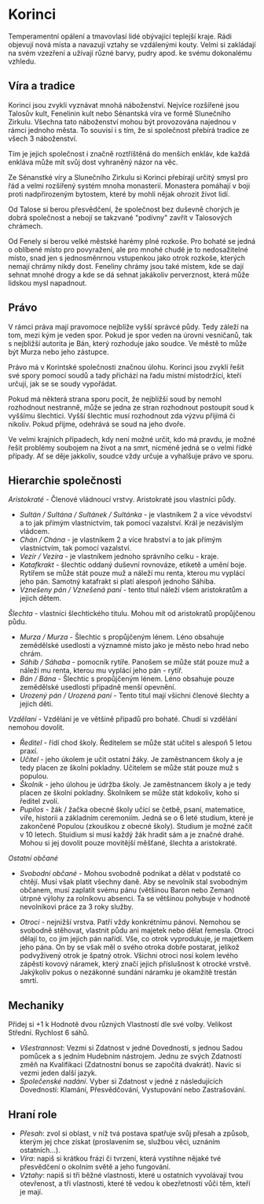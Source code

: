 # Korinci

Temperamentní opálení a tmavovlasí lidé obývající teplejší kraje. Rádi objevují nová místa a navazují vztahy se vzdálenými kouty. Velmi si zakládají na svém vzezření a užívají různé barvy, pudry apod. ke svému dokonalému vzhledu.

## Víra a tradice

Korinci jsou zvyklí vyznávat mnohá náboženství. Nejvíce rozšířené jsou Talosův kult, Fenelinin kult nebo Sénantská víra ve formě Slunečního Zirkulu. Všechna tato náboženství mohou být provozována najednou v rámci jednoho města. To souvisí i s tím, že si společnost přebírá tradice ze všech 3 náboženství.

Tím je jejich společnost i značně roztříštěná do menších enkláv, kde každá enkláva může mít svůj dost vyhraněný názor na věc.

Ze Sénanstké víry a Slunečního Zirkulu si Korinci přebírají určitý smysl pro řád a velmi rozšířený systém mnoha monasterií. Monastera pomáhají v boji proti nadpřirozeným bytostem, které by mohli nějak ohrozit život lidí.

Od Talose si berou přesvědčení, že společnost bez duševně chorých je dobrá společnost a nebojí se takzvané "podívny" zavřít v Talosových chrámech.

Od Fenely si berou velké městské harémy plné rozkoše. Pro bohaté se jedná o oblíbené místo pro povyražení, ale pro mnohé chudé je to nedosažitelné místo, snad jen s jednosměnrnou vstupenkou jako otrok rozkoše, kterých nemají chrámy nikdy dost. Feneliny chrámy jsou také místem, kde se dají sehnat mnohé drogy a kde se dá sehnat jakákoliv perverznost, která může lidskou mysl napadnout.

## Právo

V rámci práva mají pravomoce nejblíže vyšší správcé půdy. Tedy záleží na tom, mezi kým je veden spor. Pokud je spor veden na úrovni vesničanů, tak s nejbližší autorita je Bán, který rozhoduje jako soudce. Ve městě to může být Murza nebo jeho zástupce.

Právo má v Korintské společnosti značnou úlohu. Korinci jsou zvyklí řešit své spory pomocí soudů a tady přichází na řadu místní místodržící, kteří určují, jak se se soudy vypořádat.

Pokud má některá strana sporu pocit, že nejbližší soud by nemohl rozhodnout nestranně, může se jedna ze stran rozhodnout postoupit soud k vyššímu šlechtici. Vyšší šlechtic musí rozhodnout zda výzvu přijímá či nikoliv. Pokud přijme, odehrává se soud na jeho dvoře.

Ve velmi krajních případech, kdy není možné určit, kdo má pravdu, je možné řešit problémy soubojem na život a na smrt, nicméně jedná se o velmi řídké případy. Ať se děje jakkoliv, soudce vždy určuje a vyhalšuje právo ve sporu.

## Hierarchie společnosti

*Aristokraté* - Členové vládnoucí vrstvy. Aristokraté jsou vlastníci půdy.
* *Sultán / Sultána / Sultánek / Sultánka* - je vlastníkem 2 a více vévodství a to jak přímým vlastnictvím, tak pomocí vazalství. Král je nezávislým vládcem.
* *Chán / Chána* - je vlastníkem 2  a více hrabství a to jak přímým vlastnictvím, tak pomocí vazalství.
* *Vezír / Vezíra* - je vlastníkem jednoho správního celku - kraje.
* *Katafkrakt* - šlechtic oddaný duševní rovnováze, etiketě a umění boje. Rytířem se může stát pouze muž a náleží mu renta, kterou mu vyplácí jeho pán. Samotný katafrakt si platí alespoň jednoho Sáhiba.
* *Vznešeny pán / Vznešená paní* - tento titul náleží všem aristokratům a jejich dětem.

*Šlechta* - vlastníci šlechtického titulu. Mohou mít od aristokratů propůjčenou půdu.
* *Murza / Murza* - Šlechtic s propůjčeným lénem. Léno obsahuje zemědělské usedlosti a významné místo jako je město nebo hrad nebo chrám.
* *Sáhib / Sáhaba* - pomocník rytíře. Panošem se může stát pouze muž a náleží mu renta, kterou mu vyplácí jeho pán - rytíř.
* *Bán / Bána* - Šlechtic s propůjčeným lénem. Léno obsahuje pouze zemědělské usedlosti případně menší opevnění.
* *Urozený pán / Urozená paní* - Tento titul mají všichni členové šlechty a jejich děti.

*Vzdělaní* - Vzdělání je ve většině případů pro bohaté. Chudí si vzdělání nemohou dovolit.
* *Ředitel* - řídí chod školy. Ředitelem se může stát učitel s alespoň 5 letou praxí.
* *Učitel* - jeho úkolem je učit ostatní žáky. Je zaměstnancem školy a je tedy placen ze školní pokladny. Učitelem se může stát pouze muž s populou.
* *Školník* - jeho úlohou je údržba školy. Je zaměstnancem školy a je tedy placen ze školní pokladny. Školníkem se může stát kdokoliv, koho si ředitel zvolí.
* *Pupilos* - žák / žačka obecné školy učící se četbě, psaní, matematice, víře, historii a základním ceremoniím. Jedná se o 6 leté studium, které je zakončené Populou (zkouškou z obecné školy). Studium je možné začít v 10 letech. Stuidium si musí každý žák hradit sám a je značné drahé. Mohou si jej dovolit pouze movitější měšťané, šlechta a aristokraté.

*Ostatní občané*

* *Svobodní občané* - Mohou svobodně podnikat a dělat v podstatě co chtějí. Musí však platit všechny daně. Aby se nevolník stal svobodným občanem, musí zaplatit svému pánu (většinou Baron nebo Zeman) útrpné výlohy za rolníkovu absenci. Ta se většinou pohybuje v hodnotě nevolníkovi práce za 3 roky služby.

* *Otroci* - nejnižší vrstva. Patří vždy konkrétnímu pánovi. Nemohou se svobodně stěhovat, vlastnit půdu ani majetek nebo dělat řemesla. Otroci dělají to, co jim jejich pán nařídí. Vše, co otrok vyprodukuje, je majetkem jeho pána. On by se však měl o svého otroka dobře postarat, jelikož podvyživený otrok je špatný otrok. Všichni otroci nosí kolem levého zápěstí kovový náramek, který značí jejich příslušnost k otrocké vrstvě. Jakýkoliv pokus o nezákonné sundání náramku je okamžitě trestán smrtí.

## Mechaniky
Přidej si +1 k Hodnotě dvou různých Vlastností dle své volby. Velikost Střední. Rychlost 6 sáhů.

* *Všestrannost*: Vezmi si Zdatnost v jedné Dovednosti, s jednou Sadou pomůcek a s jedním Hudebním nástrojem. Jednu ze svých Zdatností změň na Kvalifikaci (Zdatnostní bonus se započítá dvakrát). Navíc si vezmi jeden další jazyk.
* *Společenské nadání*. Vyber si Zdatnost v jedné z následujících Dovedností: Klamání, Přesvědčování, Vystupování nebo Zastrašování.

## Hraní role
- *Přesah*: zvol si oblast, v níž tvá postava spatřuje
svůj přesah a způsob, kterým jej chce získat
(proslavením se, službou věci, uznáním
ostatních…).
- *Víra*: napiš si krátkou frázi či tvrzení, která
vystihne nějaké tvé přesvědčení o okolním
světě a jeho fungování.
- *Vztahy*: napiš si tři běžné vlastnosti, které
u ostatních vyvolávají tvou otevřenost, a tři
vlastnosti, které tě vedou k obezřetnosti vůči
těm, kteří je mají.
